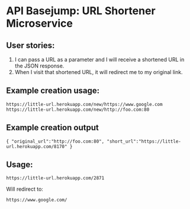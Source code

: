 # API Basejump: URL Shortener Microservice

## User stories:

1. I can pass a URL as a parameter and I will receive a shortened URL in the JSON response.
2. When I visit that shortened URL, it will redirect me to my original link.

## Example creation usage:

    https://little-url.herokuapp.com/new/https://www.google.com
    https://little-url.herokuapp.com/new/http://foo.com:80
    
## Example creation output

    { "original_url":"http://foo.com:80", "short_url":"https://little-url.herokuapp.com/8170" }

## Usage:

    https://little-url.herokuapp.com/2871

Will redirect to:

    https://www.google.com/